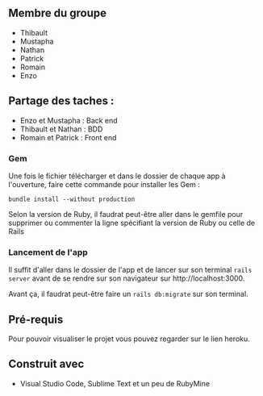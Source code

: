 ## Membre du groupe

* Thibault
* Mustapha
* Nathan
* Patrick
* Romain
* Enzo

## Partage des taches :

- Enzo et Mustapha : Back end
- Thibault et Nathan : BDD
- Romain et Patrick : Front end

### Gem

Une fois le fichier télécharger et dans le dossier de chaque app à l'ouverture, faire cette commande pour installer les Gem :

```
bundle install --without production
```

Selon la version de Ruby, il faudrat peut-être aller dans le gemfile pour supprimer ou commenter la ligne spécifiant la version de Ruby ou celle de Rails

### Lancement de l'app

Il suffit d'aller dans le dossier de l'app et de lancer sur son terminal `rails server` avant de se rendre sur son navigateur sur http://localhost:3000.

Avant ça, il faudrat peut-être faire un `rails db:migrate` sur son terminal.

## Pré-requis

Pour pouvoir visualiser le projet vous pouvez regarder sur le lien heroku.

## Construit avec

* Visual Studio Code, Sublime Text et un peu de RubyMine